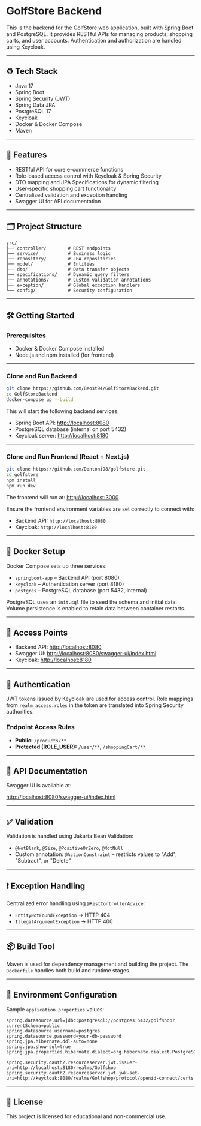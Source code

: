 # GolfStore Backend

This is the backend for the GolfStore web application, built with Spring Boot and PostgreSQL. It provides RESTful APIs for managing products, shopping carts, and user accounts. Authentication and authorization are handled using Keycloak.

---

## ⚙️ Tech Stack

- Java 17
- Spring Boot
- Spring Security (JWT)
- Spring Data JPA
- PostgreSQL 17
- Keycloak
- Docker & Docker Compose
- Maven

---

## 🚀 Features

- RESTful API for core e-commerce functions
- Role-based access control with Keycloak & Spring Security
- DTO mapping and JPA Specifications for dynamic filtering
- User-specific shopping cart functionality
- Centralized validation and exception handling
- Swagger UI for API documentation

---

## 🗂️ Project Structure

```
src/
├── controller/        # REST endpoints
├── service/           # Business logic
├── repository/        # JPA repositories
├── model/             # Entities
├── dto/               # Data transfer objects
├── specifications/    # Dynamic query filters
├── annotations/       # Custom validation annotations
├── exception/         # Global exception handlers
└── config/            # Security configuration
```

---

## 🛠️ Getting Started

### Prerequisites

- Docker & Docker Compose installed
- Node.js and npm installed (for frontend)

---

### Clone and Run Backend

```bash
git clone https://github.com/Beost94/GolfStoreBackend.git
cd GolfStoreBackend
docker-compose up --build
```

This will start the following backend services:

- Spring Boot API: [http://localhost:8080](http://localhost:8080)
- PostgreSQL database (internal on port 5432)
- Keycloak server: [http://localhost:8180](http://localhost:8180)

---

### Clone and Run Frontend (React + Next.js)

```bash
git clone https://github.com/Dontoni98/golfstore.git
cd golfstore
npm install
npm run dev
```

The frontend will run at: [http://localhost:3000](http://localhost:3000)

Ensure the frontend environment variables are set correctly to connect with:

- Backend API: `http://localhost:8080`
- Keycloak: `http://localhost:8180`


---

## 🐳 Docker Setup

Docker Compose sets up three services:

- `springboot-app` – Backend API (port 8080)
- `keycloak` – Authentication server (port 8180)
- `postgres` – PostgreSQL database (port 5432, internal)

PostgreSQL uses an `init.sql` file to seed the schema and initial data. Volume persistence is enabled to retain data between container restarts.

---

## 🔗 Access Points

- Backend API: [http://localhost:8080](http://localhost:8080)
- Swagger UI: [http://localhost:8080/swagger-ui/index.html](http://localhost:8080/swagger-ui/index.html)
- Keycloak: [http://localhost:8180](http://localhost:8180)

---

## 🔐 Authentication

JWT tokens issued by Keycloak are used for access control. Role mappings from `realm_access.roles` in the token are translated into Spring Security authorities.

### Endpoint Access Rules

- **Public:** `/products/**`
- **Protected (ROLE_USER):** `/user/**`, `/shoppingCart/**`

---

## 📄 API Documentation

Swagger UI is available at:

[http://localhost:8080/swagger-ui/index.html](http://localhost:8080/swagger-ui/index.html)

---

## ✅ Validation

Validation is handled using Jakarta Bean Validation:

- `@NotBlank`, `@Size`, `@PositiveOrZero`, `@NotNull`
- Custom annotation: `@ActionConstraint` – restricts values to "Add", "Subtract", or "Delete"

---

## ❗ Exception Handling

Centralized error handling using `@RestControllerAdvice`:

- `EntityNotFoundException` → HTTP 404
- `IllegalArgumentException` → HTTP 400

---

## 📦 Build Tool

Maven is used for dependency management and building the project. The `Dockerfile` handles both build and runtime stages.

---

## 📁 Environment Configuration

Sample `application.properties` values:

```properties
spring.datasource.url=jdbc:postgresql://postgres:5432/golfshop?currentSchema=public
spring.datasource.username=postgres
spring.datasource.password=your-db-password
spring.jpa.hibernate.ddl-auto=none
spring.jpa.show-sql=true
spring.jpa.properties.hibernate.dialect=org.hibernate.dialect.PostgreSQLDialect

spring.security.oauth2.resourceserver.jwt.issuer-uri=http://localhost:8180/realms/Golfshop
spring.security.oauth2.resourceserver.jwt.jwk-set-uri=http://keycloak:8080/realms/Golfshop/protocol/openid-connect/certs
```

---

## 📘 License

This project is licensed for educational and non-commercial use.
